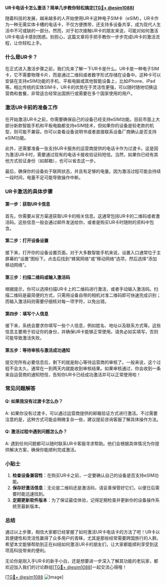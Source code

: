 **UR卡电话卡怎么激活？简单几步教你轻松搞定[[TG💪+ @esim1088](https://t.me/s/esim1088)]**

随着科技的发展，越来越多的人开始使用UR卡这种电子SIM卡（eSIM）。UR卡作为一种无需实体卡槽的电话卡，不仅方便携带，还支持多设备共享，成为现代人生活中不可或缺的一部分。然而，对于初次接触UR卡的朋友来说，可能对如何激活UR卡电话卡感到困惑。别担心，这篇文章将手把手教你一步步完成UR卡的激活流程，让你轻松上手。

### 什么是UR卡？

在正式进入激活步骤之前，我们先来了解一下UR卡是什么。UR卡是一种电子SIM卡，它不需要物理卡片，而是通过二维码或者数字形式存储在设备中。这种卡可以安装在支持eSIM功能的手机、平板电脑或其他智能设备上，比如iPhone、iPad等。相比传统的实体SIM卡，UR卡的优势在于灵活性更强，可以随时随地切换运营商和套餐，非常适合经常出国旅行或需要在多个国家使用的用户。

### 激活UR卡前的准备工作

在开始激活UR卡之前，你需要确保自己的设备已经支持eSIM功能。目前市面上大部分新款智能手机和平板电脑都支持eSIM技术，但如果你的设备是较老款的机型，则可能不兼容。你可以查看设备说明书或者直接联系设备厂商确认是否支持eSIM功能。

此外，还需要准备一张支持UR卡服务的运营商提供的电话卡作为过渡卡。这是因为激活UR卡时，需要通过现有的电话卡接收验证码短信。当然，如果你已经有其他方式验证身份（如邮箱），也可以省去这一步。

最后，确保你的设备处于联网状态，并且有足够的电量。因为激活过程可能会持续一段时间，电量不足可能导致操作中断。

### UR卡激活的具体步骤

#### 第一步：获取UR卡信息
首先，你需要从官方渠道获取UR卡的相关信息。这通常包括UR卡的二维码或者激活码。这些信息一般会通过邮件发送给你，或者是购买UR卡时随附的资料中包含。

#### 第二步：打开设备设置
接下来，打开你的设备设置页面。对于大多数智能手机来说，设置入口通常位于主屏幕的“设置”图标下。点击后找到“蜂窝网络”或“移动网络”选项，然后选择“添加移动网络”。

#### 第三步：扫描二维码或输入激活码
根据提示，你可以选择扫描UR卡上的二维码进行激活，或者手动输入激活码。扫描二维码是最简便的方式，只需用设备自带的相机对准二维码即可快速完成识别；而输入激活码则需要仔细核对每一项字符，以免出错。

#### 第四步：填写个人信息
接下来，系统会要求你填写一些个人信息，例如姓名、地址以及联系方式等。这些信息主要用于验证你的身份，并确保UR卡能够正常使用。请务必如实填写，否则可能导致激活失败。

#### 第五步：等待审核与激活成功通知
提交完所有必要信息后，剩下的就是耐心等待运营商的审核了。一般来说，这个过程不会太久，通常在一到两天内就能收到审核结果。如果审核通过，你会收到一条来自运营商的通知短信，告知你UR卡已经成功激活并可以正常使用啦！

### 常见问题解答

#### Q: 如果我没有过渡卡怎么办？
A: 如果你没有过渡卡，可以通过运营商提供的邮箱验证方式进行激活。不过需要注意的是，这种方式可能会稍微复杂一些，建议提前咨询客服了解具体操作方法。

#### Q: 激活过程中遇到问题怎么办？
A: 遇到任何问题都可以随时联系UR卡客服寻求帮助。他们会根据具体情况为你提供解决方案，确保你能顺利完成激活。

### 小贴士

1. **检查设备兼容性**：在购买UR卡之前，一定要确认自己的设备是否支持eSIM功能。
2. **保存好激活信息**：无论是二维码还是激活码，请妥善保管好它们，以便日后需要时能迅速找到。
3. **定期更新软件版本**：为了保证最佳体验，记得定期检查并更新你的设备操作系统至最新版本。

### 总结

通过以上步骤，相信大家都已经掌握了如何激活UR卡电话卡的方法了吧！UR卡以其便捷性和灵活性赢得了众多用户的青睐，尤其是那些经常需要跨国旅行的人群。希望本文能够帮助到正在纠结如何激活UR卡的朋友们，让大家都能顺利享受到这项高科技带来的便利。

无论你是刚入手UR卡的新手小白，还是想要进一步深入了解其功能的老玩家，都欢迎加入我们的讨论群组[[TG💪+ @esim1088](https://t.me/s/esim1088)]一起交流心得哦！

[[TG💪+ @esim1088](https://t.me/s/esim1088) ![Image](https://i.postimg.cc/4NQfJmqS/Snipaste-2025-05-13-00-14-12.png)]